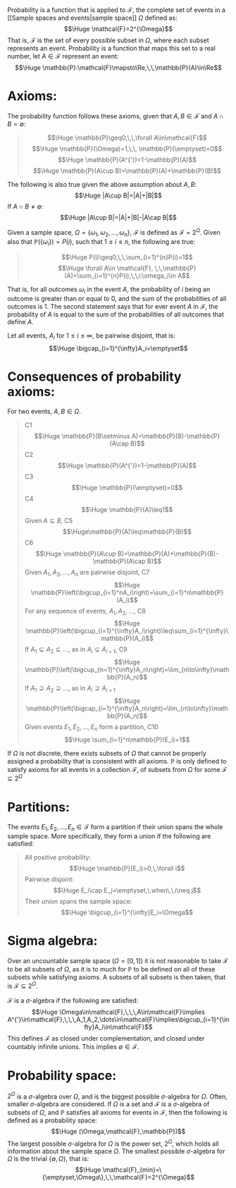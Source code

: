 
Probability is a function that is applied to $\mathcal{F}$, the complete set of events in a [[Sample spaces and events|sample space]] $\Omega$ defined as:
$$\Huge \mathcal{F}=2^{\Omega}$$
That is, $\mathcal{F}$ is the set of every possible subset in $\Omega$, where each subset represents an event. Probability is a function that maps this set to a real number, let $A\in\mathcal{F}$ represent an event:
$$\Huge \mathbb{P}:\mathcal{F}\mapsto\Re,\,\,\mathbb{P}(A)\in\Re$$


# Axioms:

The probability function follows these axioms, given that $A,B\in\mathcal{F}$ and $A\cap B=\emptyset$:
>$$\Huge \mathbb{P}\geq0,\,\,\forall A\in\mathcal{F}$$
>$$\Huge \mathbb{P}(\Omega)=1,\,\, \mathbb{P}(\emptyset)=0$$
>$$\Huge \mathbb{P}(A^{'})=1-\mathbb{P}(A)$$
>$$\Huge \mathbb{P}(A\cup B)=\mathbb{P}(A)+\mathbb{P}(B)$$

The following is also true given the above assumption about $A,B$:
$$\Huge |A\cup B|=|A|+|B|$$
If $A\cap B\neq\emptyset$:
$$\Huge |A\cup B|=|A|+|B|-|A\cap B|$$

Given a sample space, $\Omega=\{\omega _1, \omega_2,\dots,\omega_n\}$, $\mathcal{F}$ is defined as $\mathcal{F}=2^{\Omega}$. Given also that $\mathbb{P}(\{\omega _i\})=P(i)$, such that $1\leq i \leq n$, the following are true:
> $$\Huge P(i)\geq0,\,\,\sum_{i=1}^{n}P(i)=1$$
> $$\Huge \forall A\in \mathcal{F}, \,\,\mathbb{P}(A)=\sum_{i=1}^{n}P(i),\,\,i:\omega_i\in A$$

That is, for all outcomes $\omega _i$ in the event $A$, the probability of $i$ being an outcome is greater than or equal to $0$, and the sum of the probabilities of all outcomes is $1$. The second statement says that for ever event $A$ in $\mathcal{F}$, the probability of $A$ is equal to the sum of the probabilities of all outcomes that define $A$.

Let all events, $A_i$ for $1\leq i\leq\infty$, be pairwise disjoint, that is:
$$\Huge \bigcap_{i=1}^{\infty}A_i=\emptyset$$

# Consequences of probability axioms:

For two events, $A, B\in\Omega$.

>C1$$\Huge \mathbb{P}(B\setminus A)=\mathbb{P}(B)-\mathbb{P}(A\cap B)$$
>C2$$\Huge \mathbb{P}(A^{'})=1-\mathbb{P}(A)$$
>C3$$\Huge \mathbb{P}(\emptyset)=0$$
>C4$$\Huge \mathbb{P}(A)\leq1$$
>Given $A\subseteq B$, C5$$\Huge\mathbb{P}(A)\leq\mathbb{P}(B)$$
>C6$$\Huge \mathbb{P}(A\cup B)=\mathbb{P}(A)+\mathbb{P}(B)-\mathbb{P}(A\cap B)$$
>Given $A_1,A_2,\dots,A_n$ are pairwise disjoint, C7
> $$\Huge \mathbb{P}\left(\bigcup_{i=1}^nA_i\right)=\sum_{i=1}^n\mathbb{P}(A_i)$$
>For any sequence of events, $A_1,A_2,\dots$, C8$$\Huge \mathbb{P}\left(\bigcup_{i=1}^{\infty}A_i\right)\leq\sum_{i=1}^{\infty}\mathbb{P}(A_i)$$
>If $A_1\subseteq A_2\subseteq \dots$, as in $A_i\subseteq A_{i+1}$, C9$$\Huge \mathbb{P}\left(\bigcup_{n=1}^{\infty}A_n\right)=\lim_{n\to\infty}\mathbb{P}(A_n)$$
>If $A_1\supseteq A_2\supseteq\dots$, as in $A_i\supseteq A_{i+1}$$$\Huge \mathbb{P}\left(\bigcap_{i=1}^{\infty}A_n\right)=\lim_{n\to\infty}\mathbb{P}(A_n)$$
>Given events $E_1,E_2,\dots,E_n$ form a partition, C10$$\Huge \sum_{i=1}^n\mathbb{P}(E_i)=1$$

If $\Omega$ is not discrete, there exists subsets of $\Omega$ that cannot be properly assigned a probability that is consistent with all axioms. $\mathbb{P}$ is only defined to satisfy axioms for all events in a collection $\mathcal{F}$, of subsets from $\Omega$ for some $\mathcal{F}\subseteq 2^{\Omega}$

# Partitions:

The events $E_1, E_2,\dots,E_n\in\mathcal{F}$ form a partition if their union spans the whole sample space. More specifically, they form a union if the following are satisfied:
> All positive probability:$$\Huge \mathbb{P}(E_i)>0,\,\forall i$$
> Pairwise disjoint:$$\Huge E_i\cap E_j=\emptyset,\,when\,\,i\neq j$$
> Their union spans the sample space:$$\Huge \bigcup_{i=1}^{\infty}E_i=\Omega$$

# Sigma algebra:

Over an uncountable sample space ($\Omega=[0,1]$) it is not reasonable to take $\mathcal{F}$ to be all subsets of $\Omega$, as it is to much for $\mathbb{P}$ to be defined on all of these subsets while satisfying axioms. A subsets of all subsets is then taken, that is $\mathcal{F}\subseteq2^{\Omega}$.

$\mathcal{F}$ is a $\sigma$-algebra if the following are satisfied:
$$\Huge \Omega\in\mathcal{F},\,\,\,A\in\mathcal{F}\implies A^{'}\in\mathcal{F},\,\,\,A_1,A_2,\dots\in\mathcal{F}\implies\bigcup_{i=1}^{\infty}A_i\in\mathcal{F}$$
This defines $\mathcal{F}$ as closed under complementation, and closed under countably infinite unions. This implies $\emptyset\in\mathcal{F}$.

# Probability space:

$2^{\Omega}$ is a $\sigma$-algebra over $\Omega$, and is the biggest possible $\sigma$-algebra for $\Omega$. Often, smaller $\sigma$-algebra are considered. If $\Omega$ is a set and $\mathcal{F}$ is a $\sigma$-algebra of subsets of $\Omega$, and $\mathbb{P}$ satisfies all axioms for events in $\mathcal{F}$, then the following is defined as a probability space:
$$\Huge (\Omega,\mathcal{F},\mathbb{P})$$
The largest possible $\sigma$-algebra for $\Omega$ is the power set, $2^{\Omega}$, which holds all information about the sample space $\Omega$. The smallest possible $\sigma$-algebra for $\Omega$ is the trivial $\{\emptyset,\Omega\}$, that is:
$$\Huge \mathcal{F}_{min}=\{\emptyset,\Omega\},\,\,\mathcal{F}=2^{\Omega}$$

